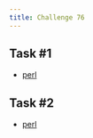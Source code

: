```yaml
---
title: Challenge 76
---
```



## Task #1

- [perl](https://github.com/manwar/perlweeklychallenge-club/blob/master/challenge-076/alexander-pankoff/perl/ch-1.pl)

## Task #2

- [perl](https://github.com/manwar/perlweeklychallenge-club/blob/master/challenge-076/alexander-pankoff/perl/ch-2.pl)
